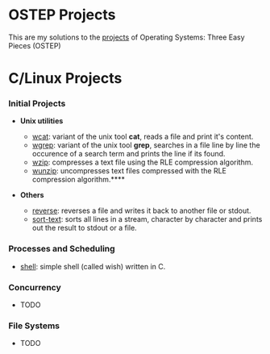 # OSTEP Projects

This are my solutions to the [projects](https://github.com/remzi-arpacidusseau/ostep-projects) of Operating Systems: Three Easy Pieces (OSTEP)

# C/Linux Projects

### Initial Projects

- **Unix utilities**
  - [wcat](./initial-projects/wcat): variant of the unix tool **cat**, reads a file and print it's content.
  - [wgrep](./initial-projects/wgrep): variant of the unix tool **grep**, searches in a file line by line the occurence of a search term and prints the line if its found.
  - [wzip](./initial-projects/wzip): compresses a text file using the RLE compression algorithm.
  - [wunzip](./initial-projects/wunzip): uncompresses text files compressed with the RLE compression algorithm.****

- **Others**
  - [reverse](./initial-projects/reverse): reverses a file and writes it back to another file or stdout.
  - [sort-text](./initial-projects/sort-text): sorts all lines in a stream, character by character and prints out the result to stdout or a file.

### Processes and Scheduling

- [shell](./processes-and-scheduling/shell): simple shell (called wish) written in C.

### Concurrency

- TODO

### File Systems

- TODO

